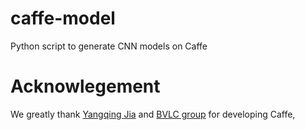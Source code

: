 # caffe-model
Python script to generate CNN models on Caffe

# Acknowlegement

We greatly thank [Yangqing Jia](https://github.com/Yangqing) and [BVLC group](https://www.github.com/BVLC/caffe) for developing Caffe,
